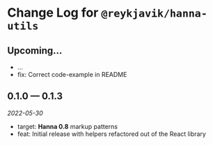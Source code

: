 # Change Log for `@reykjavik/hanna-utils`

## Upcoming...

- ... <!-- Add new lines here. -->
- fix: Correct code-example in README

## 0.1.0 — 0.1.3

_2022-05-30_

- target: **Hanna 0.8** markup patterns
- feat: Initial release with helpers refactored out of the React library
